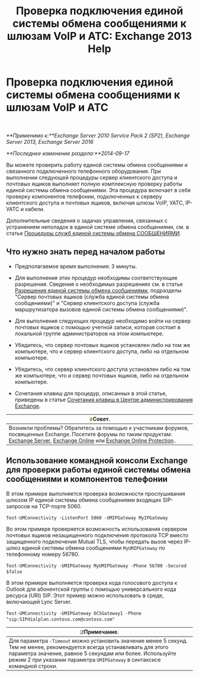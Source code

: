 ﻿---
title: 'Проверка подключения единой системы обмена сообщениями к шлюзам VoIP и АТС: Exchange 2013 Help'
TOCTitle: Проверка подключения единой системы обмена сообщениями к шлюзам VoIP и АТС
ms:assetid: 2aca8631-a99a-4e29-aff0-e462385f03b2
ms:mtpsurl: https://technet.microsoft.com/ru-ru/library/Aa996906(v=EXCHG.150)
ms:contentKeyID: 56271227
ms.date: 05/22/2018
mtps_version: v=EXCHG.150
ms.translationtype: MT
---

# Проверка подключения единой системы обмена сообщениями к шлюзам VoIP и АТС

 

_**Применимо к:**Exchange Server 2010 Service Pack 2 (SP2), Exchange Server 2013, Exchange Server 2016_

_**Последнее изменение раздела:**2014-09-17_

Вы можете проверить работу единой системы обмена сообщениями и связанного подключенного телефонного оборудования. При выполнении следующей процедуры сервер клиентского доступа и почтовых ящиков выполняет полную комплексную проверку работы единой системы обмена сообщениями. Эта процедура включает в себя проверку компонентов телефонии, подключенных к серверу клиентского доступа и почтовых ящиков, включая шлюзы VoIP, УАТС, IP-УАТС и кабели.

Дополнительные сведения о задачах управления, связанных с устранением неполадок в единой системе обмена сообщениями, см. в статье [Процедуры служб единой системы обмена СООБЩЕНИЯМИ](um-services-procedures-exchange-2013-help.md).

## Что нужно знать перед началом работы

  - Предполагаемое время выполнения: 3 минуты.

  - Для выполнения этих процедур необходимы соответствующие разрешения. Сведения о необходимых разрешениях см. в статье [Разрешения единой системы обмена сообщениями](unified-messaging-permissions-exchange-2013-help.md), подразделы "Сервер почтовых ящиков (служба единой системы обмена сообщениями)" и "Сервер клиентского доступа (служба маршрутизатора вызовов единой системы обмена сообщениями)".

  - Для выполнения следующих процедур необходимо войти на сервер почтовых ящиков с помощью учетной записи, которая состоит в локальной группе администраторов на этом компьютере.

  - Убедитесь, что сервер почтовых ящиков установлен либо на том же компьютере, что и сервер клиентского доступа, либо на отдельном компьютере.

  - Убедитесь, что сервер клиентского доступа установлен либо на том же компьютере, что и сервер почтовых ящиков, либо на отдельном компьютере.

  - Сочетания клавиш для процедур, описанных в этой статье, приведены в статье [Сочетания клавиш в Центре администрирования Exchange](keyboard-shortcuts-in-the-exchange-admin-center-exchange-online-protection-help.md).

<table>
<thead>
<tr class="header">
<th><img src="images/Bb124558.tip(EXCHG.150).gif" title="Совет" alt="Совет" />Совет.</th>
</tr>
</thead>
<tbody>
<tr class="odd">
<td>Возникли проблемы? Обратитесь за помощью к участникам форумов, посвященных Exchange. Посетите форумы по таким продуктам: <a href="https://go.microsoft.com/fwlink/p/?linkid=60612">Exchange Server</a>, <a href="https://go.microsoft.com/fwlink/p/?linkid=267542">Exchange Online</a> или <a href="https://go.microsoft.com/fwlink/p/?linkid=285351">Exchange Online Protection</a>..</td>
</tr>
</tbody>
</table>


## Использование командной консоли Exchange для проверки работы единой системы обмена сообщениями и компонентов телефонии

В этом примере выполняется проверка возможности прослушивания шлюзом IP единой системы обмена сообщениями входящих SIP-запросов на TCP-порте 5060.

    Test-UMConnectivity -ListenPort 5060 -UMIPGateway MyIPGateway

Во этом примере проверяется возможность использования сервером почтовых ящиков незащищенного подключения протокола TCP вместо защищенного подключения Mutual TLS, чтобы передать вызов через IP-шлюз единой системы обмена сообщениями `MyUMIPGateway` по телефонному номеру 56780.

    Test-UMConnectivity -UMIPGateway MyUMIPGateway -Phone 56780 -Secured $false

В этом примере выполняется проверка кода голосового доступа к Outlook для абонентской группы с помощью универсального кода ресурса (URI) SIP. Этот пример можно использовать в среде, включающей Lync Server.

    Test-UMConnectivity -UMIPGateway OCSGateway1 -Phone "sip:SIPdialplan.contoso.com@contoso.com"

<table>
<thead>
<tr class="header">
<th><img src="images/JJ126620.note(EXCHG.150).gif" title="Примечание" alt="Примечание" />Примечание.</th>
</tr>
</thead>
<tbody>
<tr class="odd">
<td>Для параметра <code>-Timeout</code> можно установить значение менее 5 секунд. Тем не менее, рекомендуется всегда устанавливать для этого параметра значение, равное 5 секундам или более. Используйте режим 2 при указании параметра <code>­UMIPGateway</code> в синтаксисе командной строки.</td>
</tr>
</tbody>
</table>

